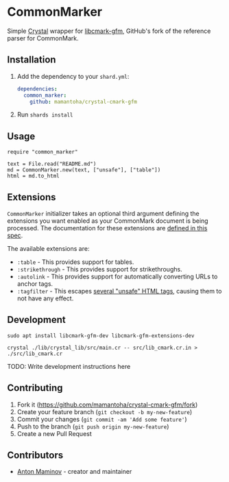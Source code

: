 # CommonMarker

Simple [Crystal](https://crystal-lang.org/) wrapper for [libcmark-gfm](https://github.com/github/cmark-gfm), GitHub's fork of the reference parser for CommonMark.

## Installation

1. Add the dependency to your `shard.yml`:

   ```yaml
   dependencies:
     common_marker:
       github: mamantoha/crystal-cmark-gfm
   ```

2. Run `shards install`

## Usage

```crystal
require "common_marker"

text = File.read("README.md")
md = CommonMarker.new(text, ["unsafe"], ["table"])
html = md.to_html
```

## Extensions

`CommonMarker` initializer takes an optional third argument defining the extensions you want enabled as your CommonMark document is being processed. The documentation for these extensions are [defined in this spec](https://github.github.com/gfm/).

The available extensions are:

- `:table` - This provides support for tables.
- `:strikethrough` - This provides support for strikethroughs.
- `:autolink` - This provides support for automatically converting URLs to anchor tags.
- `:tagfilter` - This escapes [several "unsafe" HTML tags](https://github.github.com/gfm/#disallowed-raw-html-extension-), causing them to not have any effect.

## Development

```console
sudo apt install libcmark-gfm-dev libcmark-gfm-extensions-dev
```

```console
crystal ./lib/crystal_lib/src/main.cr -- src/lib_cmark.cr.in > ./src/lib_cmark.cr
```

TODO: Write development instructions here

## Contributing

1. Fork it (<https://github.com/mamantoha/crystal-cmark-gfm/fork>)
2. Create your feature branch (`git checkout -b my-new-feature`)
3. Commit your changes (`git commit -am 'Add some feature'`)
4. Push to the branch (`git push origin my-new-feature`)
5. Create a new Pull Request

## Contributors

- [Anton Maminov](https://github.com/mamantoha) - creator and maintainer
